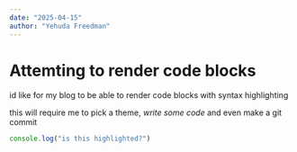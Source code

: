 ```yaml
---
date: "2025-04-15"
author: "Yehuda Freedman"
---
```


# Attemting to render code blocks
id like for my blog to be able to render code blocks with syntax highlighting

this will require me to pick a theme, _write some code_ and even make a git commit
```js
console.log("is this highlighted?")
```
